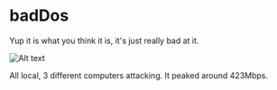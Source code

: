 # badDos
Yup it is what you think it is, it's just really bad at it.

![Alt text](https://i.imgur.com/piepael.png "Better than expected")

All local, 3 different computers attacking. It peaked around 423Mbps.
